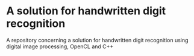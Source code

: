 # A solution for handwritten digit recognition
A repository concerning a solution for handwritten digit recognition using digital image processing, OpenCL and C++
